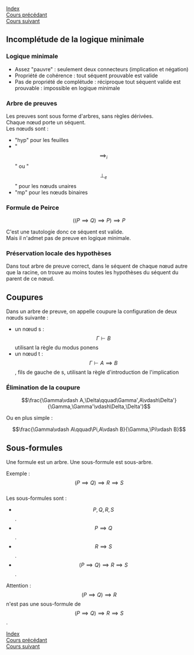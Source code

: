 <script type="text/javascript" src="https://cdnjs.cloudflare.com/ajax/libs/mathjax/2.7.7/latest.js?config=TeX-MML-AM_CHTML"></script>

[Index](./index.md)  
[Cours précédant](./cours_4.md)  
[Cours suivant](./cours_6.md)

## Incomplétude de la logique minimale

### Logique minimale

- Assez "pauvre" : seulement deux connecteurs (implication et négation)
- Propriété de cohérence : tout séquent prouvable est valide
- Pas de propriété de complétude : réciproque tout séquent valide est prouvable : impossible en logique minimale

### Arbre de preuves

Les preuves sont sous forme d'arbres, sans règles dérivées.  
Chaque nœud porte un séquent.  
Les nœuds sont :  
- "hyp" pour les feuilles
- "$$\implies _i$$" ou "$$\bot _e$$" pour les nœuds unaires
- "mp" pour les nœuds binaires

### Formule de Peirce

$$((P\implies Q)\implies P)\implies P$$

C'est une tautologie donc ce séquent est valide.  
Mais il n'admet pas de preuve en logique minimale.

### Préservation locale des hypothèses

Dans tout arbre de preuve correct, dans le séquent de chaque nœud autre que la racine, on trouve au moins toutes les hypothèses du séquent du parent de ce nœud.

## Coupures

Dans un arbre de preuve, on appelle coupure la configuration de deux nœuds suivante :
- un nœud s : $$\Gamma \vdash B$$ utilisant la règle du modus ponens
- un nœud t : $$\Gamma \vdash A\implies B$$, fils de gauche de s, utilisant la règle d'introduction de l'implication

### Élimination de la coupure

$$\frac{\Gamma\vdash A,\Delta\qquad\Gamma',A\vdash\Delta'}{\Gamma,\Gamma'\vdash\Delta,\Delta'}$$

Ou en plus simple :

$$\frac{\Gamma\vdash A\qquad\Pi,A\vdash B}{\Gamma,\Pi\vdash B}$$

## Sous-formules

Une formule est un arbre. Une sous-formule est sous-arbre.

Exemple : $$(P\implies Q)\implies R\implies S$$  
Les sous-formules sont :
- $$P, Q, R, S$$.
- $$P\implies Q$$.
- $$R\implies S$$.
- $$(P\implies Q)\implies R\implies S$$.

Attention : $$(P\implies Q)\implies R$$ n'est pas une sous-formule de $$(P\implies Q)\implies R\implies S$$.

[Index](./index.md)  
[Cours précédant](./cours_4.md)  
[Cours suivant](./cours_6.md)
